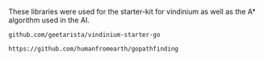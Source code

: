These libraries were used for the starter-kit for vindinium as well as the A* algorithm used in the AI.

	github.com/geetarista/vindinium-starter-go 

	https://github.com/humanfromearth/gopathfinding
